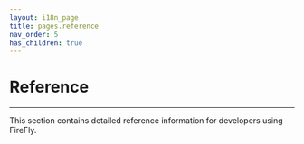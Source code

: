 ```yaml
---
layout: i18n_page
title: pages.reference
nav_order: 5
has_children: true
---
```


# Reference

---

This section contains detailed reference information for developers using FireFly.
